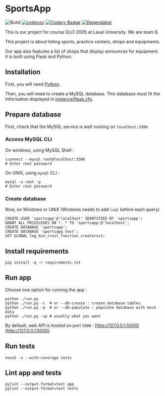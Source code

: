 # SportsApp

![Build](https://github.com/ExiledNarwal28/glo-2005-sportsapp/workflows/Build/badge.svg?branch=master)
[![codecov](https://codecov.io/gh/ExiledNarwal28/glo-2005-sportsapp/branch/master/graph/badge.svg?token=R9AKC1L5PE)](https://codecov.io/gh/ExiledNarwal28/glo-2005-sportsapp)
[![Codacy Badge](https://api.codacy.com/project/badge/Grade/c4e1b95d779e4c1083c8bb3e19d459da)](https://www.codacy.com?utm_source=github.com&amp;utm_medium=referral&amp;utm_content=ExiledNarwal28/glo-2005-sportsapp&amp;utm_campaign=Badge_Grade)
[![Dependabot](https://badgen.net/badge/Dependabot/enabled/green?icon=dependabot)](https://dependabot.com/)

This is our project for course GLO-2005 at Laval University. We are team 8.

This project is about listing sports, practice centers, shops and equipments.

Our app also features a list of shops that display announces for equipment. It is built using Flask and Python.

## Installation

First, you will need [Python](https://www.python.org/downloads/).

Then, you will need to create a MySQL database. This database must fit the information displayed in [instance/flask.cfg](instance/flask.cfg).

## Prepare database

First, check that the MySQL service is well running on `localhost:3306`.

### Access MySQL CLI
On windows, using MySQL Shell :

```shell script
\connect --mysql root@localhost:3306
# Enter root password
```

On UNIX, using `mysql` CLI : 

```shell script
mysql -u root -p
# Enter root password
```

### Create database
Now, on Windows or UNIX (Windows needs to add `\sql` before each query)

```mysql
CREATE USER 'sportsapp'@'localhost' IDENTIFIED BY 'sportsapp';
GRANT ALL PRIVILEGES ON *. * TO 'sportsapp'@'localhost';
CREATE DATABASE 'sportsapp';
CREATE DATABASE 'sportsapp_test';
SET GLOBAL log_bin_trust_function_creators=1;
```

## Install requirements

```shell script
pip install -q -r requirements.txt
```

## Run app

Choose one option for running the app : 

```shell script
python ./run.py
python ./run.py -c  # or --db-create : create database tables
python ./run.py -p  # or --db-populate : populate database with mock data
python ./run.py -cp # usually what you want
```

By default, web API is hosted on port `5000` : [http://127.0.0.1:5000](http://127.0.0.1:5000).

## Run tests

```shell script
nose2 -v --with-coverage tests
```

## Lint app and tests

```shell script
pylint --output-format=text app
pylint --output-format=text tests
```

